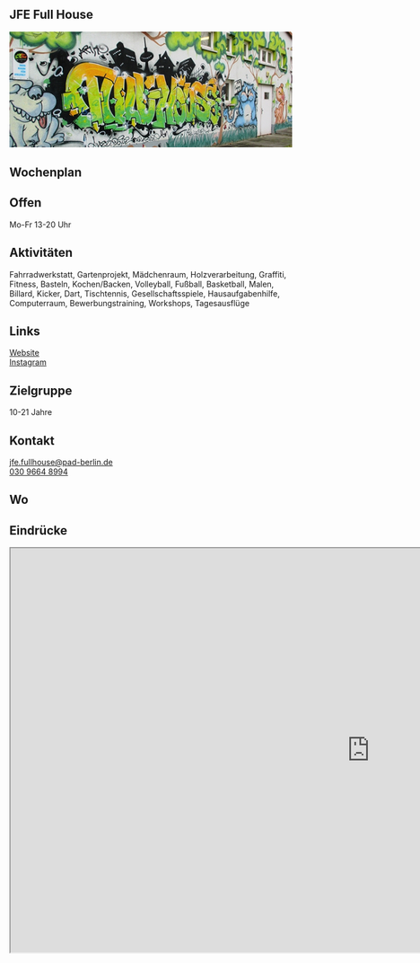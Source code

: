 ## JFE Full House
<img id="topmedia" src="images/JFE_Fullhouse/1.jpg" />

## Wochenplan
<div id='calendar' class="weeklyschedule"></div>
<script>window.onload = loadWeeklySchedule(GCAL_ID_FULL_HOUSE)</script>

## Offen
Mo-Fr 13-20 Uhr

## Aktivitäten
<p id="activities">
Fahrradwerkstatt, Gartenprojekt, Mädchenraum, Holzverarbeitung, Graffiti, Fitness, Basteln, Kochen/Backen, Volleyball, Fußball, Basketball, Malen, Billard, Kicker, Dart, Tischtennis, Gesellschaftsspiele, Hausaufgabenhilfe, Computerraum, Bewerbungstraining, Workshops, Tagesausflüge
</p>

## Links
<a class="external_link" href="https://www.pad-berlin.de/jugendarbeit-praevention-und-qualifikation/jfe-full-house">Website</a><br>
<a class="external_link" href="https://www.instagram.com/jfe.fullhouse/">Instagram</a>

## Zielgruppe
10-21 Jahre

## Kontakt
[jfe.fullhouse@pad-berlin.de](mailto:jfe.fullhouse@pad-berlin.de)<br>
<a href="tel:+493096208994">030 9664 8994</a>

## Wo
<div id="gmap"></div>
<script>window.onload = showMap('Ribnitzer Straße 30, 13051 Berlin', 0, 'gmap_mini')</script>

## Eindrücke
<div class="mediacontainer">
  <!-- source: https://fettblog.eu/blog/2013/06/16/preserving-aspect-ratio-for-embedded-iframes/ //-->
  <div class="iframecontainer">
    <iframe class="embeddedyoutubevideo" width="1280" height="720" src="https://www.youtube-nocookie.com/embed/xLhWAbKMOsA" allow="encrypted-media" allowfullscreen></iframe>
  </div>
</div>
